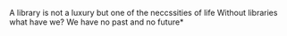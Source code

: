 A library is not a luxury but one of the neccssities of life
Without libraries what have we? We have no past and no future*
